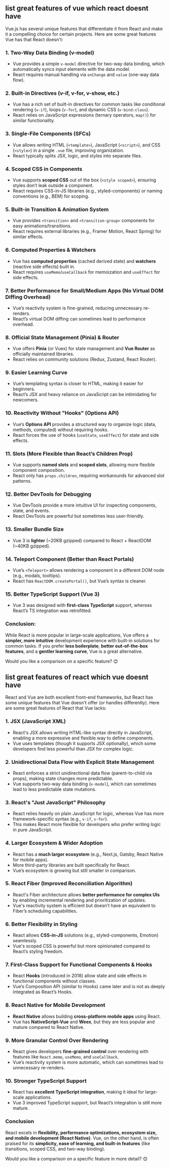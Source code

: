 ## list great features of vue which react doesnt have

Vue.js has several unique features that differentiate it from React and make it a compelling choice for certain projects. Here are some great features Vue has that React doesn't:

### 1. **Two-Way Data Binding (v-model)**

- Vue provides a simple `v-model` directive for two-way data binding, which automatically syncs input elements with the data model.
- React requires manual handling via `onChange` and `value` (one-way data flow).

### 2. **Built-in Directives (v-if, v-for, v-show, etc.)**

- Vue has a rich set of built-in directives for common tasks like conditional rendering (`v-if`), loops (`v-for`), and dynamic CSS (`v-bind:class`).
- React relies on JavaScript expressions (ternary operators, `map()`) for similar functionality.

### 3. **Single-File Components (SFCs)**

- Vue allows writing HTML (`<template>`), JavaScript (`<script>`), and CSS (`<style>`) in a single `.vue` file, improving organization.
- React typically splits JSX, logic, and styles into separate files.

### 4. **Scoped CSS in Components**

- Vue supports **scoped CSS** out of the box (`<style scoped>`), ensuring styles don’t leak outside a component.
- React requires CSS-in-JS libraries (e.g., styled-components) or naming conventions (e.g., BEM) for scoping.

### 5. **Built-in Transition & Animation System**

- Vue provides `<transition>` and `<transition-group>` components for easy animations/transitions.
- React requires external libraries (e.g., Framer Motion, React Spring) for similar effects.

### 6. **Computed Properties & Watchers**

- Vue has **computed properties** (cached derived state) and **watchers** (reactive side effects) built in.
- React requires `useMemo`/`useCallback` for memoization and `useEffect` for side effects.

### 7. **Better Performance for Small/Medium Apps (No Virtual DOM Diffing Overhead)**

- Vue’s reactivity system is fine-grained, reducing unnecessary re-renders.
- React’s virtual DOM diffing can sometimes lead to performance overhead.

### 8. **Official State Management (Pinia) & Router**

- Vue offers **Pinia** (or Vuex) for state management and **Vue Router** as officially maintained libraries.
- React relies on community solutions (Redux, Zustand, React Router).

### 9. **Easier Learning Curve**

- Vue’s templating syntax is closer to HTML, making it easier for beginners.
- React’s JSX and heavy reliance on JavaScript can be intimidating for newcomers.

### 10. **Reactivity Without "Hooks" (Options API)**

- Vue’s **Options API** provides a structured way to organize logic (data, methods, computed) without requiring hooks.
- React forces the use of hooks (`useState`, `useEffect`) for state and side effects.

### 11. **Slots (More Flexible than React’s Children Prop)**

- Vue supports **named slots** and **scoped slots**, allowing more flexible component composition.
- React only has `props.children`, requiring workarounds for advanced slot patterns.

### 12. **Better DevTools for Debugging**

- Vue DevTools provide a more intuitive UI for inspecting components, state, and events.
- React DevTools are powerful but sometimes less user-friendly.

### 13. **Smaller Bundle Size**

- Vue 3 is **lighter** (~20KB gzipped) compared to React + ReactDOM (~40KB gzipped).

### 14. **Teleport Component (Better than React Portals)**

- Vue’s `<Teleport>` allows rendering a component in a different DOM node (e.g., modals, tooltips).
- React has `ReactDOM.createPortal()`, but Vue’s syntax is cleaner.

### 15. **Better TypeScript Support (Vue 3)**

- Vue 3 was designed with **first-class TypeScript** support, whereas React’s TS integration was retrofitted.

### Conclusion:

While React is more popular in large-scale applications, Vue offers a **simpler, more intuitive** development experience with built-in solutions for common tasks. If you prefer **less boilerplate**, **better out-of-the-box features**, and a **gentler learning curve**, Vue is a great alternative.

Would you like a comparison on a specific feature? 😊

## list great features of react which vue doesnt have

React and Vue are both excellent front-end frameworks, but React has some unique features that Vue doesn't offer (or handles differently). Here are some great features of React that Vue lacks:

### **1. JSX (JavaScript XML)**

- React's JSX allows writing HTML-like syntax directly in JavaScript, enabling a more expressive and flexible way to define components.
- Vue uses templates (though it supports JSX optionally), which some developers find less powerful than JSX for complex logic.

### **2. Unidirectional Data Flow with Explicit State Management**

- React enforces a strict unidirectional data flow (parent-to-child via props), making state changes more predictable.
- Vue supports two-way data binding (`v-model`), which can sometimes lead to less predictable state mutations.

### **3. React's "Just JavaScript" Philosophy**

- React relies heavily on plain JavaScript for logic, whereas Vue has more framework-specific syntax (e.g., `v-if`, `v-for`).
- This makes React more flexible for developers who prefer writing logic in pure JavaScript.

### **4. Larger Ecosystem & Wider Adoption**

- React has a **much larger ecosystem** (e.g., Next.js, Gatsby, React Native for mobile apps).
- More third-party libraries are built specifically for React.
- Vue’s ecosystem is growing but still smaller in comparison.

### **5. React Fiber (Improved Reconciliation Algorithm)**

- React's Fiber architecture allows **better performance for complex UIs** by enabling incremental rendering and prioritization of updates.
- Vue's reactivity system is efficient but doesn’t have an equivalent to Fiber’s scheduling capabilities.

### **6. Better Flexibility in Styling**

- React allows **CSS-in-JS** solutions (e.g., styled-components, Emotion) seamlessly.
- Vue's scoped CSS is powerful but more opinionated compared to React’s styling freedom.

### **7. First-Class Support for Functional Components & Hooks**

- React **Hooks** (introduced in 2018) allow state and side effects in functional components without classes.
- Vue’s Composition API (similar to Hooks) came later and is not as deeply integrated as React’s Hooks.

### **8. React Native for Mobile Development**

- **React Native** allows building **cross-platform mobile apps** using React.
- Vue has **NativeScript-Vue** and **Weex**, but they are less popular and mature compared to React Native.

### **9. More Granular Control Over Rendering**

- React gives developers **fine-grained control** over rendering with features like `React.memo`, `useMemo`, and `useCallback`.
- Vue’s reactivity system is more automatic, which can sometimes lead to unnecessary re-renders.

### **10. Stronger TypeScript Support**

- React has **excellent TypeScript integration**, making it ideal for large-scale applications.
- Vue 3 improved TypeScript support, but React’s integration is still more mature.

### **Conclusion**

React excels in **flexibility, performance optimizations, ecosystem size, and mobile development (React Native)**. Vue, on the other hand, is often praised for its **simplicity, ease of learning, and built-in features** (like transitions, scoped CSS, and two-way binding).

Would you like a comparison on a specific feature in more detail? 😊
